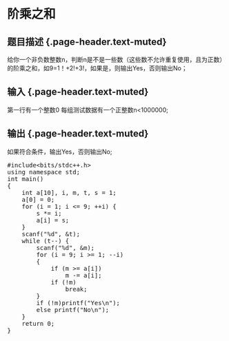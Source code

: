 # 阶乘之和

## 题目描述 {.page-header.text-muted}

<div class="content">
  给你一个非负数整数n，判断n是不是一些数（这些数不允许重复使用，且为正数）的阶乘之和，如9=1！+2!+3!，如果是，则输出Yes，否则输出No；
</div>

## 输入 {.page-header.text-muted}

<div class="content">
  第一行有一个整数0<m<100,表示有m组测试数据；<br /> 每组测试数据有一个正整数n<1000000;
</div>

## 输出 {.page-header.text-muted}

<div class="content">
  如果符合条件，输出Yes，否则输出No;
</div>

<pre class="EnlighterJSRAW" data-enlighter-language="cpp">#include&lt;bits/stdc++.h&gt;
using namespace std;
int main()
{
    int a[10], i, m, t, s = 1;
    a[0] = 0;
    for (i = 1; i &lt;= 9; ++i) {
        s *= i;
        a[i] = s;
    }
    scanf("%d", &t);
    while (t--) {
        scanf("%d", &m);
        for (i = 9; i &gt;= 1; --i)
        {
            if (m &gt;= a[i])
                m -= a[i];
            if (!m)
                break;
        }
        if (!m)printf("Yes\n");
        else printf("No\n");
    }
    return 0;
}</pre>

&nbsp;
